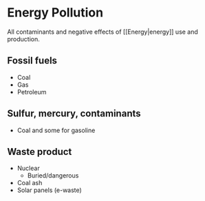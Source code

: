 # Energy Pollution

All contaminants and negative effects of [[Energy|energy]] use and production.

## Fossil fuels
- Coal
- Gas
- Petroleum

## Sulfur, mercury, contaminants
- Coal and some for gasoline

## Waste product
- Nuclear
	- Buried/dangerous
- Coal ash
- Solar panels (e-waste)
